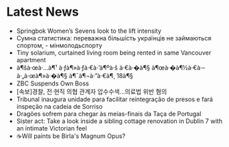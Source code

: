 # Latest News
-  Springbok Women’s Sevens look to the lift intensity
-  Сумна статистика: переважна більшість українців не займаються спортом, - мінмолодьспорту
-  Tiny solarium, curtained living room being rented in same Vancouver apartment
-  à¶šà·œà·…à¶¹ à·ƒà¶»à·ƒà·€à·’à¶ºà·š à·€à·�à¶§ à¶œà·�à¶½à·€à·– à·„à·œà¶»à·�à¶§ à¶¯à¶¬à·”à·€à¶¸ 18à¶§
-  ZBC Suspends Own Boss
-  [속보]경찰, 전·현직 의협 관계자 압수수색…의료법 위반 혐의
-  Tribunal inaugura unidade para facilitar reintegração de presos e fará inspeção na cadeia de Sorriso
-  Dragões sofrem para chegar às meias-finais da Taça de Portugal
-  Sister act: Take a look inside a sibling cottage renovation in Dublin 7 with an intimate Victorian feel
-  ☕Will paints be Birla's Magnum Opus?
